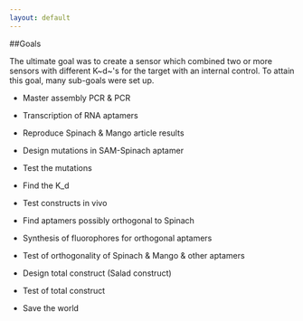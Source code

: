 ```yaml
---
layout: default
---
```


##Goals

The ultimate goal was to create a sensor which combined two or more sensors with different K~d~'s for the target with an internal control. To attain this goal, many sub-goals were set up.


* Master assembly PCR & PCR

* Transcription of RNA aptamers


* Reproduce Spinach & Mango article results


* Design mutations in SAM-Spinach aptamer

* Test the mutations

* Find the K_d 

* Test constructs in vivo


* Find aptamers possibly orthogonal to Spinach

* Synthesis of fluorophores for orthogonal aptamers

* Test of orthogonality of Spinach & Mango & other aptamers


* Design total construct (Salad construct)

* Test of total construct

* Save the world


